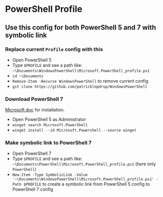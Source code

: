 # PowerShell Profile
## Use this config for both PowerShell 5 and 7 with symbolic link
### Replace current `Profile` config with this
- Open PowerShell 5
- Type `$PROFILE` and see a path like: `~\Documents\WindowsPowerShell\Microsoft.PowerShell_profile.ps1`
- `cd ~\Documents`
- `Remove-Item -Recurse WindowsPowerShell` to remove current config
- `git clone https://github.com/patricklopdrup/WindowsPowerShell`

### Download PowerShell 7
[Microsoft doc](https://learn.microsoft.com/en-us/powershell/scripting/install/installing-powershell-on-windows?view=powershell-7.2#install-powershell-using-winget-recommended) for installation.
- Open PowerShell 5 as Administrator
- `winget search Microsoft.PowerShell`
- `winget install --id Microsoft.Powershell --source winget`

### Make symbolic link to PowerShell 7
- Open PowerShell 7
- Type `$PROFILE` and see a path like: `~\Documents\PowerShell\Microsoft.PowerShell_profile.ps1` (here only `PowerShell`)
- `New-Item -Type SymbolicLink -Value '~\Documents\WindowsPowerShell\Microsoft.PowerShell_profile.ps1' -Path $PROFILE` to create a symbolic link from PowerShell 5 config to PowerShell 7 config
